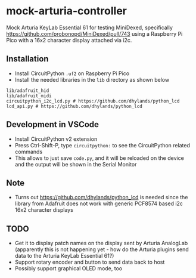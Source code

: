 # mock-arturia-controller

Mock Arturia KeyLab Essential 61 for testing MiniDexed, specifically https://github.com/probonopd/MiniDexed/pull/743 using a Raspberry Pi Pico with a 16x2 character display attached via i2c.

## Installation

* Install CircuitPython `.uf2` on Raspberry Pi Pico
* Install the needed libraries in the `lib` directory as shown below

```
lib/adafruit_hid
lib/adafruit_midi
circuitpython_i2c_lcd.py # https://github.com/dhylands/python_lcd
lcd_api.py # https://github.com/dhylands/python_lcd
```

## Development in VSCode

* Install CircuitPython v2 extension
* Press Ctrl-Shift-P, type `circuitpython:` to see the CircuitPython related commands
* This allows to just save `code.py`, and it will be reloaded on the device and the output will be shown in the Serial Monitor

## Note

* Turns out https://github.com/dhylands/python_lcd is needed since the library from Adafruit does not work with generic PCF8574 based i2c 16x2 character displays

## TODO

* Get it to display patch names on the display sent by Arturia AnalogLab (apparently this is not happening yet - how do the Arturia plugins send data to the Arturia KeyLab Essential 61?)
* Support rotary encoder and button to send data back to host
* Possibly support graphical OLED mode, too

